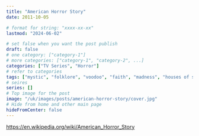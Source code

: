 ```yaml
---
title: "American Horror Story"
date: 2011-10-05

# format for string: "xxxx-xx-xx"
lastmod: "2024-06-02"

# set false when you want the post publish
draft: false
# one category: ["category-1"]
# more categories: ["category-1", "category-2", ...]
categories: ["TV Series", "Horror"]
# refer to categories
tags: ["mystic", "folklore", "voodoo", "faith", "madness", "houses of sorrow", "necro fetishism", "zombie"]
# seires
series: []
# Top image for the post
image: "/uk/images/posts/american-horror-story/cover.jpg"
# Hide from home and other main page
hideFromCenter: false
---
```

https://en.wikipedia.org/wiki/American_Horror_Story
<!--more-->